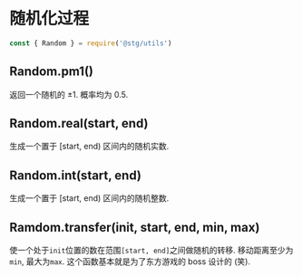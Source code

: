 # 随机化过程

```js
const { Random } = require('@stg/utils')
```

## Random.pm1()

返回一个随机的 ±1. 概率均为 0.5.

## Random.real(start, end)

生成一个置于 [start, end) 区间内的随机实数.

## Random.int(start, end)

生成一个置于 [start, end) 区间内的随机整数.

## Ramdom.transfer(init, start, end, min, max)

使一个处于`init`位置的数在范围`[start, end]`之间做随机的转移. 移动距离至少为`min`, 最大为`max`. 这个函数基本就是为了东方游戏的 boss 设计的 (笑).


